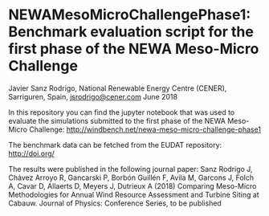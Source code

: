 # NEWAMesoMicroChallengePhase1: Benchmark evaluation script for the first phase of the NEWA Meso-Micro Challenge
Javier Sanz Rodrigo, National Renewable Energy Centre (CENER), Sarriguren, Spain, jsrodrigo@cener.com June 2018

In this repository you can find the jupyter notebook that was used to evaluate the simulations submitted to the first phase of the NEWA Meso-Micro Challenge: http://windbench.net/newa-meso-micro-challenge-phase1

The benchmark data can be fetched from the EUDAT repository: http://doi.org/

The results were published in the following journal paper: Sanz Rodrigo J, Chávez Arroyo R, Gancarski P, Borbón Guillén F, Avila M, Garcons J, Folch A, Cavar D, Allaerts D, Meyers J, Dutrieux A (2018) Comparing Meso-Micro Methodologies for Annual Wind Resource Assessment and Turbine Siting at Cabauw. Journal of Physics: Conference Series, to be published